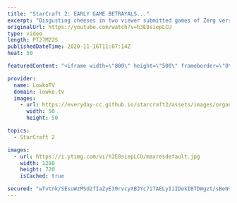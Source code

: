 ```yaml
---
title: "StarCraft 2: EARLY GAME BETRAYALS..."
excerpt: "Disgusting cheeses in two viewer submitted games of Zerg versus Protoss in StarCraft 2.  Become a YouTube member: https://lowko.tv/join Support my work on Patreon: http://www.patreon.com/lowkotv  My second channel: http://lowko.tv/morelowko Lowko Merch: http://lowko.tv/merch  Be part of the community"
originalUrl: https://youtube.com/watch?v=h3E8siepLCU
type: video
length: PT27M22S
publishedDateTime: 2020-11-16T11:07:14Z
heat: 50

featuredContent: "<iframe width=\"800\" height=\"500\" frameborder=\"0\" src=\"https://www.youtube.com/embed/h3E8siepLCU\" allow=\"accelerometer; autoplay; encrypted-media; gyroscope; picture-in-picture\" allowfullscreen></iframe>"

provider:
  name: LowkoTV
  domain: lowko.tv
  images:
    - url: https://everyday-cc.github.io/starcraft2/assets/images/organizations/lowko.tv-50x50.jpg
      width: 50
      height: 50

topics:
  - StarCraft 2

images:
  - url: https://i.ytimg.com/vi/h3E8siepLCU/maxresdefault.jpg
    width: 1280
    height: 720
    isCached: true

secured: "wTvtnk/SEsuWzMSU2fIaZyE30rvcyXBJYc7iTAELyIiIDekIBTDWgzt/sBeN+QX63fJALzqECy7o32VtaWmWxfxHH/DptQML5R36f1mo6nGUlepbjhoI+W6WDidkSxcJpWlD8MbnRXSCH6v9KlR3yOiXO2X6lLVvVFSTZy0M1p0efmyJ9CTKbwHtJ1faTLJhWOcr9gskHLT/5Z8snvlfE11n54HovTv7Nkp8RpjdnVY7GoHKVotQi46MgMpMXIioqQ/FjE1Sv9Im5kM7vShWStECBJK++ZpEzkIdqdRstzGzQBTofnNxGm6o1lJDqMd6o0teetm8hueZi4clT9RYt+6ZbG2ILw9ji2PjLaIOIP1pSUmqkphiQV7bpQV/WC0QNQSUcETwy3gcDapXBPybuXwVZRXoR8RrPM4AhOVRI0I=;W+gBtSMb4pMkNmE6gGb0rg=="
---
```


